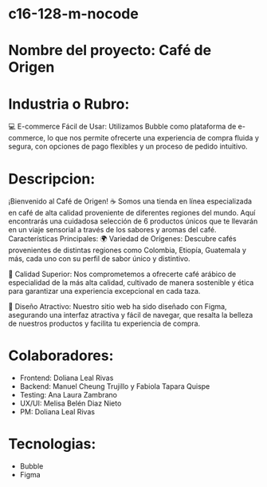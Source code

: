 # c16-128-m-nocode
# Nombre del proyecto: Café de Origen
# Industria o Rubro: 
💻 E-commerce Fácil de Usar: Utilizamos Bubble como plataforma de e-commerce, lo que nos permite ofrecerte una experiencia de compra fluida y segura, con opciones de pago flexibles y un proceso de pedido intuitivo.
# Descripcion: 
¡Bienvenido al Café de Origen! ☕ Somos una tienda en línea especializada en café de alta calidad proveniente de diferentes regiones del mundo. Aquí encontrarás una cuidadosa selección de 6 productos únicos que te llevarán en un viaje sensorial a través de los sabores y aromas del café.
Características Principales:
🌍 Variedad de Orígenes: Descubre cafés provenientes de distintas regiones como Colombia, Etiopía, Guatemala y más, cada uno con su perfil de sabor único y distintivo.

🌟 Calidad Superior: Nos comprometemos a ofrecerte café arábico de especialidad de la más alta calidad, cultivado de manera sostenible y ética para garantizar una experiencia excepcional en cada taza.

🎨 Diseño Atractivo: Nuestro sitio web ha sido diseñado con Figma, asegurando una interfaz atractiva y fácil de navegar, que resalta la belleza de nuestros productos y facilita tu experiencia de compra.
# Colaboradores:
- Frontend: Doliana Leal Rivas
- Backend: Manuel Cheung Trujillo y Fabiola Tapara Quispe
- Testing: Ana Laura Zambrano
- UX/UI: Melisa Belén Diaz Nieto
- PM: Doliana Leal Rivas
# Tecnologias: 
- Bubble
- Figma
  




